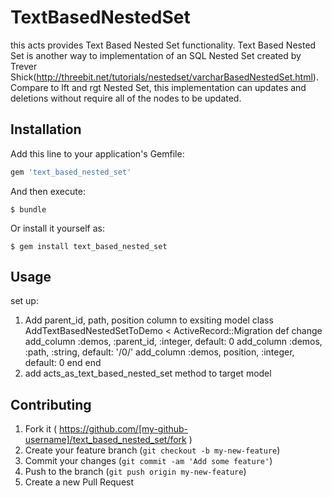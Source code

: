 # TextBasedNestedSet

this acts provides Text Based Nested Set functionality.
Text Based Nested Set is another way to implementation of an SQL Nested Set created by Trever Shick(http://threebit.net/tutorials/nestedset/varcharBasedNestedSet.html).
Compare to lft and rgt Nested Set, this implementation can updates and deletions without require all of the nodes to be updated.

## Installation

Add this line to your application's Gemfile:

```ruby
gem 'text_based_nested_set'
```

And then execute:

    $ bundle

Or install it yourself as:

    $ gem install text_based_nested_set

## Usage

set up:
1. Add parent_id, path, position column to exsiting model
class AddTextBasedNestedSetToDemo < ActiveRecord::Migration
  def change
    add_column :demos, :parent_id, :integer, default: 0
    add_column :demos, :path, :string, default: '/0/'
    add_column :demos, position, :integer, default: 0
  end
end
2. add acts_as_text_based_nested_set method to target model

## Contributing

1. Fork it ( https://github.com/[my-github-username]/text_based_nested_set/fork )
2. Create your feature branch (`git checkout -b my-new-feature`)
3. Commit your changes (`git commit -am 'Add some feature'`)
4. Push to the branch (`git push origin my-new-feature`)
5. Create a new Pull Request
